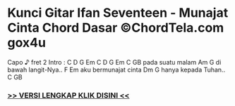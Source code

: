
 # Kunci Gitar Ifan Seventeen - Munajat Cinta Chord Dasar ©ChordTela.com gox4u


Capo ♪ fret 2 Intro : C D G Em C D G Em C GB pada suatu malam Am G di bawah langit-Nya.. F Em aku bermunajat cinta Dm G hanya kepada Tuhan.. C GB

###  <a href="https://shortlighzx.web.app?sq=Kunci Gitar Ifan Seventeen - Munajat Cinta Chord Dasar ©ChordTela.com"> >> VERSI LENGKAP KLIK DISINI << </a>
